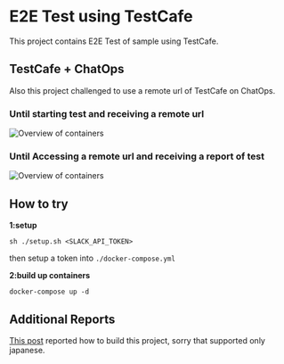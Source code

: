 # E2E Test using TestCafe

This project contains E2E Test of sample using TestCafe.

## TestCafe + ChatOps

Also this project challenged to use a remote url of TestCafe on ChatOps.

### Until starting test and receiving a remote url

![Overview of containers](https://raw.githubusercontent.com/nsoushi/testcafe-chatops/master/docs/testcafe_chatops_generating_url.png)

### Until Accessing a remote url and receiving a report of test

![Overview of containers](https://raw.githubusercontent.com/nsoushi/testcafe-chatops/master/docs/testcafe_chatops_do_test.png)

## How to try

**1:setup**
```
sh ./setup.sh <SLACK_API_TOKEN>
```
then setup a token into `./docker-compose.yml`

**2:build up containers**
```
docker-compose up -d
```

## Additional Reports
[This post](http://naruto-io.hatenablog.com/entry/2017/02/24/165107) reported how to build this project, sorry that supported only japanese.
